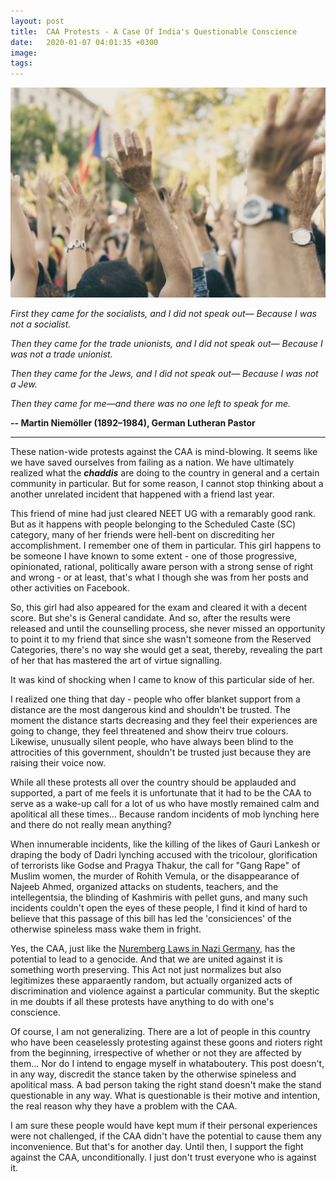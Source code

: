 ```yaml
---
layout: post
title:  CAA Protests - A Case Of India's Questionable Conscience
date:   2020-01-07 04:01:35 +0300
image:  
tags:   
---
```

![Protest](/assets/img/protest.jpg)

*First they came for the socialists, and I did not speak out—*
     *Because I was not a socialist.*

*Then they came for the trade unionists, and I did not speak out—*
     *Because I was not a trade unionist.*

*Then they came for the Jews, and I did not speak out—*
     *Because I was not a Jew.*

*Then they came for me—and there was no one left to speak for me.*



**-- Martin Niemöller (1892–1984), German Lutheran Pastor**

_____

These nation-wide protests against the CAA is mind-blowing. It seems like we have saved ourselves from failing as a nation. We have ultimately realized what the ***chaddis*** are doing to the country in general and a certain community in particular. But for some reason, I cannot stop thinking about a another unrelated incident that happened with a friend last year.

This friend of mine had just cleared NEET UG with a remarably good rank. But as it happens with people belonging to the Scheduled Caste (SC) category, many of her friends were hell-bent on discrediting her accomplishment. I remember one of them in particular. This girl happens to be someone I have known to some extent - one of those progressive, opinionated, rational, politically aware person with a strong sense of right and wrong - or at least, that's what I though she was from her posts and other activities on Facebook. 

So, this girl had also appeared for the exam and cleared it with a decent score. But she's is General candidate. And so, after the results were released and until the counselling process, she never missed an opportunity to point it to my friend that since she wasn't someone from the Reserved Categories, there's no way she would get a seat, thereby, revealing the part of her that has mastered the art of virtue signalling.

It was kind of shocking when I came to know of this particular side of her.

I realized one thing that day - people who offer blanket support from a distance are the most dangerous kind and shouldn't be trusted. The moment the distance starts decreasing and they feel their experiences are going to change, they feel threatened and show theirv true colours. Likewise, unusually silent people, who have always been blind to the attrocities of this government, shouldn't be trusted just because they are raising their voice now.

While all these protests all over the country should be applauded and supported, a part of me feels it is unfortunate that it had to be the CAA to serve as a wake-up call for a lot of us who have mostly remained calm and apolitical all these times... Because random incidents of mob lynching here and there do not really mean anything? 

When innumerable incidents, like the killing of the likes of Gauri Lankesh or draping the body of Dadri lynching accused with the tricolour, glorification of terrorists like Godse and Pragya Thakur, the call for "Gang Rape" of Muslim women, the murder of Rohith Vemula, or the disappearance of Najeeb Ahmed, organized attacks on students, teachers, and the intellegentsia, the blinding of Kashmiris with pellet guns, and many such incidents couldn't open the eyes of these people, I find it kind of hard to believe that this passage of this bill has led the 'consiciences' of the otherwise spineless mass wake them in fright.

Yes, the CAA, just like the [Nuremberg Laws in Nazi Germany](https://en.wikipedia.org/wiki/Nuremberg_Laws), has the potential to lead to a genocide. And that we are united against it is something worth preserving. This Act not just normalizes but also legitimizes these apparaently random, but actually organized acts of discrimination and violence against a particular community. But the skeptic in me doubts if all these protests have anything to do with one's conscience.

Of course, I am not generalizing. There are a lot of people in this country who have been ceaselessly protesting against these goons and rioters right from the beginning, irrespective of whether or not they are affected by them... Nor do I intend to engage myself in whataboutery. This post doesn't, in any way, discredit the stance taken by the otherwise spineless and apolitical mass. A bad person taking the right stand doesn't make the stand questionable in any way. What is questionable is their motive and intention, the real reason why they have a problem with the CAA.

I am sure these people would have kept mum if their personal experiences were not challenged, if the CAA didn't have the potential to cause them any inconvenience. But that's for another day. Until then, I support the fight against the CAA, unconditionally. I just don't trust everyone who is against it.
